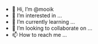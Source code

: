 - 👋 Hi, I’m @mooik
- 👀 I’m interested in ...
- 🌱 I’m currently learning ...
- 💞️ I’m looking to collaborate on ...
- 📫 How to reach me ...

<!---
mooik/mooik is a ✨ special ✨ repository because its `README.md` (this file) appears on your GitHub profile.
You can click the Preview link to take a look at your changes.
--->
